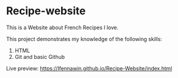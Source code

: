# Recipe-website
This is a Website about French Recipes I love.

This project demonstrates my knowledge of the following skills:

1. HTML
2. Git and basic Github

Live preview: https://Ifennawin.github.io/Recipe-Website/index.html